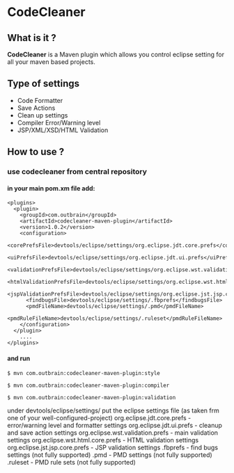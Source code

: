# CodeCleaner

## What is it ?
**CodeCleaner** is a Maven plugin which allows you control eclipse setting for all your maven based projects.

## Type of settings

- Code Formatter
- Save Actions
- Clean up settings
- Compiler Error/Warning level
- JSP/XML/XSD/HTML Validation

## How to use ? 

### use codecleaner from central repository

#### in your main pom.xm file add:

    <plugins>
      <plugin>
        <groupId>com.outbrain</groupId>
        <artifactId>codecleaner-maven-plugin</artifactId>
        <version>1.0.2</version>
        <configuration>
          <corePrefsFile>devtools/eclipse/settings/org.eclipse.jdt.core.prefs</corePrefsFile>
          <uiPrefsFile>devtools/eclipse/settings/org.eclipse.jdt.ui.prefs</uiPrefsFile>
          <validationPrefsFile>devtools/eclipse/settings/org.eclipse.wst.validation.prefs</validationPrefsFile>
          <htmlValidationPrefsFile>devtools/eclipse/settings/org.eclipse.wst.html.core.prefs</htmlValidationPrefsFile>
          <jspValidationPrefsFile>devtools/eclipse/settings/org.eclipse.jst.jsp.core.prefs</jspValidationPrefsFile>
          <findbugsFile>devtools/eclipse/settings/.fbprefs</findbugsFile>
          <pmdFileName>devtools/eclipse/settings/.pmd</pmdFileName>
          <pmdRuleFileName>devtools/eclipse/settings/.ruleset</pmdRuleFileName>
        </configuration>
      </plugin>
        ....
    </plugins>    

#### and run

    $ mvn com.outbrain:codecleaner-maven-plugin:style

    $ mvn com.outbrain:codecleaner-maven-plugin:compiler

    $ mvn com.outbrain:codecleaner-maven-plugin:validation


under devtools/eclipse/settings/ put the eclipse settings file (as taken frm one of your well-configured-project)
org.eclipse.jdt.core.prefs - error/warning level and formatter settings
org.eclipse.jdt.ui.prefs - cleanup and save action settings
org.eclipse.wst.validation.prefs - main validation settings
org.eclipse.wst.html.core.prefs - HTML validation settings
org.eclipse.jst.jsp.core.prefs - JSP validation settings
.fbprefs - find bugs settings (not fully supported)
.pmd - PMD settings (not fully supported)
.ruleset - PMD rule sets (not fully supported)

